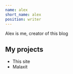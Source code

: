```yaml
---
name: alex
short_name: alex
position: writer
---
```

Alex is me, creator of this blog
## My projects
* This site
* Malaxit